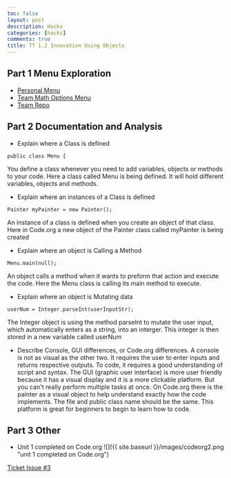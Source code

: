 ```yaml
---
toc: false
layout: post
description: Hacks
categories: [hacks]
comments: true
title: TT 1.2 Innovation Using Objects
---
```


## Part 1 Menu Exploration
- [Personal Menu](https://tangalice.github.io/alicetang/java/jupyter/2022/09/05/Menu.html)
- [Team Math Options Menu](https://sarayu-pr11.github.io/teamGrapeSnails/jupyter/2022/09/05/menu.html)
- [Team Repo](https://github.com/sarayu-pr11/teamGrapeSnails)

## Part 2 Documentation and Analysis
- Explain where a Class is defined
```
public class Menu {
```
You define a class whenever you need to add variables, objects or methods to your code. Here a class called Menu is being defined. It will hold  different variables, objects and methods. 

- Explain where an instances of a Class is defined
```
Painter myPainter = new Painter();
```
An instance of a class is defined when you create an object of that class. Here in Code.org a new object of the Painter class called myPainter is being created

- Explain where an object is Calling a Method
```
Menu.main(null);
```
An object calls a method when it wants to preform that action and execute the code. Here the Menu class is calling its main method to execute.

- Explain where an object is Mutating data
```
userNum = Integer.parseInt(userInputStr);
```
The Integer object is using the method parseInt to mutate the user input, which automatically enters as a string, into an interger. This integer is then stored in a new variable called userNum

- Describe Console, GUI differences, or Code.org differences.
A console is not as visual as the other two. It requires the user to enter inputs and returns respective outputs. To code, it requires a good understanding of script and syntax. The GUI (graphic user interface) is more user friendly because it has a visual display and it is a more clickable platform. But you can't really perform multiple tasks at once. On Code.org there is the painter as a visual object to help understand exactly how the code implements. The file and public class name should be the same. This platform is great for beginners to begin to learn how to code.  


## Part 3 Other
- Unit 1 completed on Code.org
![]({{ site.baseurl }}/images/codeorg2.png "unit 1 completed on Code.org")



[Ticket Issue #3](https://github.com/tangalice/alicetang/issues/4)
